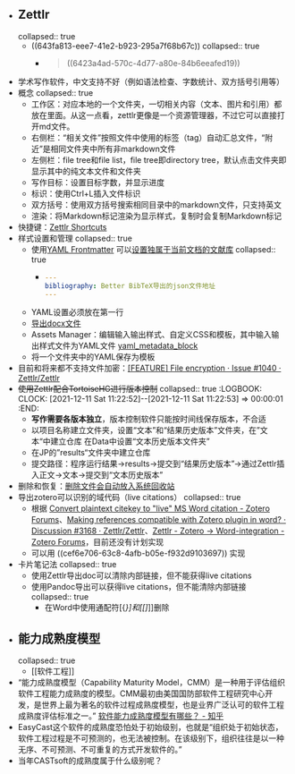 - ## Zettlr
  collapsed:: true
	- ((643fa813-eee7-41e2-b923-295a7f68b67c))
	  collapsed:: true
		- > ((6423a4ad-570c-4d77-a80e-84b6eeafed19))
- 学术写作软件，中文支持不好（例如语法检查、字数统计、双方括号引用等）
- 概念
  collapsed:: true
	- 工作区：对应本地的一个文件夹，一切相关内容（文本、图片和引用）都放在里面。从这一点看，zettlr更像是一个资源管理器，不过它可以直接打开md文件。
	- 右侧栏：“相关文件”按照文件中使用的标签（tag）自动汇总文件，“附近”是相同文件夹中所有非markdown文件
	- 左侧栏：file tree和file list，file tree即directory tree，默认点击文件夹即显示其中的纯文本文件和文件夹
	- 写作目标：设置目标字数，并显示进度
	- 标识：使用Ctrl+L插入文件标识
	- 双方括号：使用双方括号搜索相同目录中的markdown文件，只支持英文
	- 渲染：将Markdown标记渲染为显示样式，复制时会复制Markdown标记
- 快捷键：[Zettlr Shortcuts](https://www.zettlr.com/shortcuts)
- 样式设置和管理
  collapsed:: true
	- 使用[YAML Frontmatter](https://docs.zettlr.com/en/core/yaml-frontmatter/) 可以[设置独属于当前文档的文献库](https://docs.zettlr.com/en/academic/citations/#using-a-file-specific-library)
	  collapsed:: true
		- ```YAML
		  ---
		  bibliography: Better BibTeX导出的json文件地址
		  ---
		  
		  ```
	- YAML设置必须放在第一行
	- [导出docx文件](https://docs.zettlr.com/en/core/export/)
	- Assets Manager：编辑输入输出样式、自定义CSS和模板，其中输入输出样式文件为YAML文件 [yaml_metadata_block](https://pandoc.org/MANUAL.html#extension-yaml_metadata_block)
	- 将一个文件夹中的YAML保存为模板
- 目前和将来都不支持文件加密：[[FEATURE] File encryption · Issue #1040 · Zettlr/Zettlr](https://github.com/Zettlr/Zettlr/issues/1040)
- ~~使用Zettlr配合TortoiseHG进行版本控制~~
  collapsed:: true
  :LOGBOOK:
  CLOCK: [2021-12-11 Sat 11:22:52]--[2021-12-11 Sat 11:22:53] => 00:00:01
  :END:
	- **写作需要各版本独立**，版本控制软件只能按时间线保存版本，不合适
	- 以项目名称建立文件夹，设置“文本”和“结果历史版本”文件夹，在”文本“中建立仓库
	  在Data中设置“文本历史版本文件夹”
	- 在JP的”results“文件夹中建立仓库
	- 提交路径：程序运行结果->results->提交到“结果历史版本”->通过Zettlr插入正文->文本->提交到“文本历史版本”
- 删除和恢复：[删除文件会自动放入系统回收站](https://docs.zettlr.com/en/faq/#im-using-linux-and-deleting-files-doesnt-move-them-to-the-trash)
- 导出zotero可以识别的域代码（live citations）
  collapsed:: true
	- 根据 [Convert plaintext citekey to "live" MS Word citation - Zotero Forums](https://forums.zotero.org/discussion/82817/convert-plaintext-citekey-to-live-ms-word-citation)、[Making references compatible with Zotero plugin in word? · Discussion #3168 · Zettlr/Zettlr](https://github.com/Zettlr/Zettlr/discussions/3168)、[Zettlr - Zotero → Word-integration - Zotero Forums](https://forums.zotero.org/discussion/comment/393578#Comment_393578)，目前还没有计划实现
	- 可以用 ((cef6e706-63c8-4afb-b05e-f932d9103697)) 实现
- 卡片笔记法
  collapsed:: true
	- 使用Zettlr导出doc可以清除内部链接，但不能获得live citations
	- 使用Pandoc导出可以获得live citations，但不能清除内部链接
	  collapsed:: true
		- 在Word中使用通配符\[\{*\}\]和\[\[]*\]\]删除
- ## 能力成熟度模型
  collapsed:: true
	- [[软件工程]]
- “能力成熟度模型（Capability Maturity Model，CMM）是一种用于评估组织软件工程能力成熟度的模型。CMM最初由美国国防部软件工程研究中心开发，是世界上最为著名的软件过程成熟度模型，也是业界广泛认可的软件工程成熟度评估标准之一。” [软件能力成熟度模型有哪些？ - 知乎](https://www.zhihu.com/question/449308356/answer/2902629527?utm_id=0)
- EasyCast这个软件的成熟度恐怕处于初始级别，也就是“组织处于初始状态，软件工程过程是不可预测的，也无法被控制。在该级别下，组织往往是以一种无序、不可预测、不可重复的方式开发软件的。”
- 当年CASTsoft的成熟度属于什么级别呢？